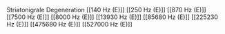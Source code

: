 Striatonigrale Degeneration
[[140 Hz (E)]]
[[250 Hz (E)]]
[[870 Hz (E)]]
[[7500 Hz (E)]]
[[8000 Hz (E)]]
[[13930 Hz (E)]]
[[85680 Hz (E)]]
[[225230 Hz (E)]]
[[475680 Hz (E)]]
[[527000 Hz (E)]]